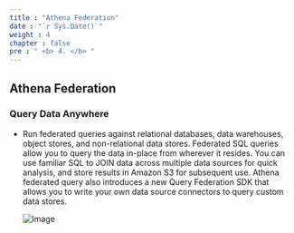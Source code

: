 ```yaml
---
title : "Athena Federation"
date : "`r Sys.Date()`"
weight : 4
chapter : false
pre : " <b> 4. </b> "
---
```

## Athena Federation


### Query Data Anywhere

- Run federated queries against relational databases, data warehouses, object stores, and non-relational data stores. Federated SQL queries allow you to query the data in-place from wherever it resides. You can use familiar SQL to JOIN data across multiple data sources for quick analysis, and store results in Amazon S3 for subsequent use. Athena federated query also introduces a new Query Federation SDK that allows you to write your own data source connectors to query custom data stores.

   ![Image](/repo_pmt_ws-002/images/4/401.png?featherlight=false&width=90pc)